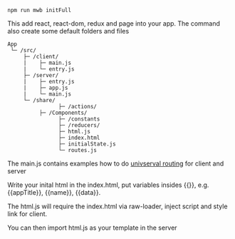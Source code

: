 ```shell
npm run mwb initFull
```

This add react, react-dom, redux and page into your app. The command also create some default folders and files

```
App  
 └─ /src/ 
     ├─ /client/
     |    ├─ main.js
     |    └─ entry.js
     ├─ /server/
     |    ├─ entry.js
     |    ├─ app.js 
     |    └─ main.js
     └─ /share/
     			├─ /actions/     			
          ├─ /Components/
     			├─ /constants
     			├─ /reducers/
     			├─ html.js
     			├─ index.html
     			├─ initialState.js
     			└─ routes.js

```

The main.js contains examples how to do [univserval routing](./universal_routes) for client and server

Write your inital html in the index.html, put variables insides {{}}, e.g. {{appTitle}}, {{name}}, {{data}}.

The html.js will require the index.html via raw-loader, inject script and style link for client.

You can then import html.js as your template in the server